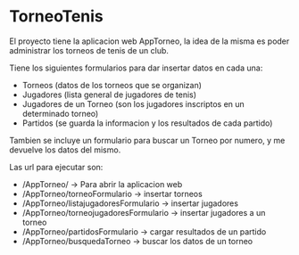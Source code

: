 # TorneoTenis 
El proyecto tiene la aplicacion web AppTorneo, la idea de la misma es poder administrar los torneos de tenis de un club.

Tiene los siguientes formularios para dar insertar datos en cada una:
- Torneos   (datos de los torneos que se organizan)
- Jugadores (lista general de jugadores de tenis)
- Jugadores de un Torneo (son los jugadores inscriptos en un determinado torneo)
- Partidos (se guarda la informacion y los resultados de cada partido)

Tambien se incluye un formulario para buscar un Torneo por numero, y me devuelve los datos del mismo.

Las url para ejecutar son:

-  /AppTorneo/                              -> Para abrir la aplicacion web
-  /AppTorneo/torneoFormulario             -> insertar torneos
-  /AppTorneo/listajugadoresFormulario     -> insertar jugadores
-  /AppTorneo/torneojugadoresFormulario    -> insertar jugadores a un torneo
-  /AppTorneo/partidosFormulario           -> cargar resultados de un partido 
-  /AppTorneo/busquedaTorneo		 -> buscar los datos de un torneo
